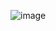 ![image](https://github.com/ismetullahkay/Lenz/assets/116204008/8786c200-6360-442b-9b44-bfad8dfc164e)
